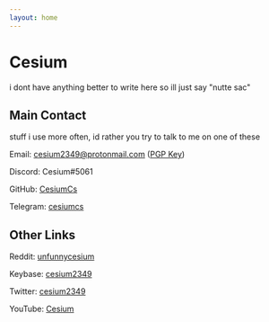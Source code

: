 ```yaml
---
layout: home
---
```

# Cesium

i dont have anything better to write here so ill just say "nutte sac"

## Main Contact

stuff i use more often, id rather you try to talk to me on one of these

Email: cesium2349@protonmail.com ([PGP Key](./pgp.txt))

Discord: Cesium#5061

GitHub: [CesiumCs](https://github.com/CesiumCs)

Telegram: [cesiumcs](https://t.me/cesiumcs)

## Other Links

Reddit: [unfunnycesium](https://www.reddit.com/user/unfunnycesium)

Keybase: [cesium2349](https://keybase.io/cesium2349/)

Twitter: [cesium2349](https://twitter.com/cesium2349)

YouTube: [Cesium](https://www.youtube.com/channel/UCXPFpgA9G9_wtlyDeT7QAig)